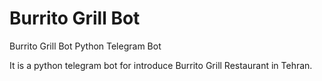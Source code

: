 # Burrito Grill Bot
Burrito Grill Bot Python Telegram Bot

It is a python telegram bot for introduce Burrito Grill Restaurant in Tehran.
